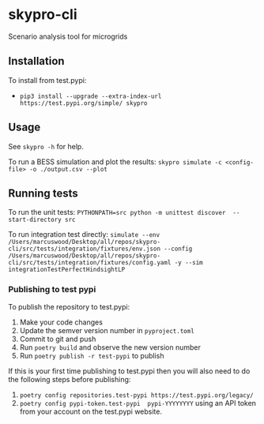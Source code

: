 # skypro-cli
Scenario analysis tool for microgrids

## Installation

To install from test.pypi:
- `pip3 install --upgrade --extra-index-url https://test.pypi.org/simple/ skypro`

## Usage
See `skypro -h` for help.

To run a BESS simulation and plot the results: `skypro simulate -c <config-file> -o ./output.csv --plot`


## Running tests
To run the unit tests: `PYTHONPATH=src python -m unittest discover  --start-directory src`

To run integration test directly: `simulate --env /Users/marcuswood/Desktop/all/repos/skypro-cli/src/tests/integration/fixtures/env.json --config /Users/marcuswood/Desktop/all/repos/skypro-cli/src/tests/integration/fixtures/config.yaml -y --sim integrationTestPerfectHindsightLP`

### Publishing to test pypi
To publish the repository to test.pypi:
1. Make your code changes
2. Update the semver version number in `pyproject.toml`
3. Commit to git and push
4. Run `poetry build` and observe the new version number
5. Run `poetry publish -r test-pypi` to publish

If this is your first time publishing to test.pypi then you will also need to do the following steps before publishing:
1. `poetry config repositories.test-pypi https://test.pypi.org/legacy/`
2. `poetry config pypi-token.test-pypi  pypi-YYYYYYYY` using an API token from your account on the test.pypi website.
